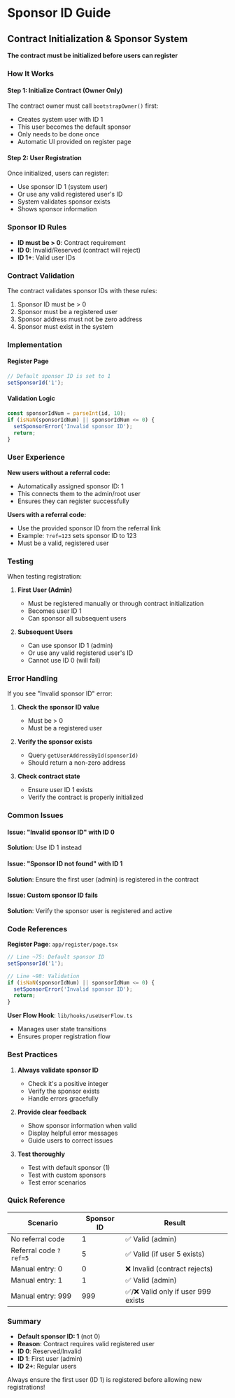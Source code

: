 # Sponsor ID Guide

## Contract Initialization & Sponsor System

**The contract must be initialized before users can register**

### How It Works

#### Step 1: Initialize Contract (Owner Only)
The contract owner must call `bootstrapOwner()` first:
- Creates system user with ID 1
- This user becomes the default sponsor
- Only needs to be done once
- Automatic UI provided on register page

#### Step 2: User Registration
Once initialized, users can register:
- Use sponsor ID 1 (system user)
- Or use any valid registered user's ID
- System validates sponsor exists
- Shows sponsor information

### Sponsor ID Rules

- **ID must be > 0**: Contract requirement
- **ID 0**: Invalid/Reserved (contract will reject)
- **ID 1+**: Valid user IDs

### Contract Validation

The contract validates sponsor IDs with these rules:
1. Sponsor ID must be > 0
2. Sponsor must be a registered user
3. Sponsor address must not be zero address
4. Sponsor must exist in the system

### Implementation

#### Register Page
```typescript
// Default sponsor ID is set to 1
setSponsorId('1');
```

#### Validation Logic
```typescript
const sponsorIdNum = parseInt(id, 10);
if (isNaN(sponsorIdNum) || sponsorIdNum <= 0) {
  setSponsorError('Invalid sponsor ID');
  return;
}
```

### User Experience

**New users without a referral code:**
- Automatically assigned sponsor ID: 1
- This connects them to the admin/root user
- Ensures they can register successfully

**Users with a referral code:**
- Use the provided sponsor ID from the referral link
- Example: `?ref=123` sets sponsor ID to 123
- Must be a valid, registered user

### Testing

When testing registration:

1. **First User (Admin)**
   - Must be registered manually or through contract initialization
   - Becomes user ID 1
   - Can sponsor all subsequent users

2. **Subsequent Users**
   - Can use sponsor ID 1 (admin)
   - Or use any valid registered user's ID
   - Cannot use ID 0 (will fail)

### Error Handling

If you see "Invalid sponsor ID" error:

1. **Check the sponsor ID value**
   - Must be > 0
   - Must be a registered user

2. **Verify the sponsor exists**
   - Query `getUserAddressById(sponsorId)`
   - Should return a non-zero address

3. **Check contract state**
   - Ensure user ID 1 exists
   - Verify the contract is properly initialized

### Common Issues

#### Issue: "Invalid sponsor ID" with ID 0
**Solution**: Use ID 1 instead

#### Issue: "Sponsor ID not found" with ID 1
**Solution**: Ensure the first user (admin) is registered in the contract

#### Issue: Custom sponsor ID fails
**Solution**: Verify the sponsor user is registered and active

### Code References

**Register Page**: `app/register/page.tsx`
```typescript
// Line ~75: Default sponsor ID
setSponsorId('1');

// Line ~98: Validation
if (isNaN(sponsorIdNum) || sponsorIdNum <= 0) {
  setSponsorError('Invalid sponsor ID');
  return;
}
```

**User Flow Hook**: `lib/hooks/useUserFlow.ts`
- Manages user state transitions
- Ensures proper registration flow

### Best Practices

1. **Always validate sponsor ID**
   - Check it's a positive integer
   - Verify the sponsor exists
   - Handle errors gracefully

2. **Provide clear feedback**
   - Show sponsor information when valid
   - Display helpful error messages
   - Guide users to correct issues

3. **Test thoroughly**
   - Test with default sponsor (1)
   - Test with custom sponsors
   - Test error scenarios

### Quick Reference

| Scenario | Sponsor ID | Result |
|----------|-----------|--------|
| No referral code | 1 | ✅ Valid (admin) |
| Referral code `?ref=5` | 5 | ✅ Valid (if user 5 exists) |
| Manual entry: 0 | 0 | ❌ Invalid (contract rejects) |
| Manual entry: 1 | 1 | ✅ Valid (admin) |
| Manual entry: 999 | 999 | ✅/❌ Valid only if user 999 exists |

### Summary

- **Default sponsor ID: 1** (not 0)
- **Reason**: Contract requires valid registered user
- **ID 0**: Reserved/Invalid
- **ID 1**: First user (admin)
- **ID 2+**: Regular users

Always ensure the first user (ID 1) is registered before allowing new registrations!
